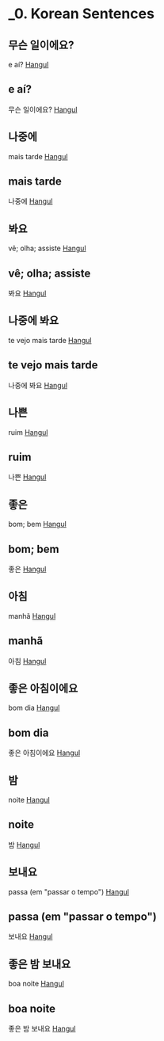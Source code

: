# _0. Korean Sentences

## 무슨 일이에요?
e aí?
[Hangul]()

## e aí?
무슨 일이에요?
[Hangul]()

## 나중에
mais tarde
[Hangul]()

## mais tarde
나중에
[Hangul]()

## 봐요
vê; olha; assiste
[Hangul]()

## vê; olha; assiste
봐요
[Hangul]()

## 나중에 봐요
te vejo mais tarde
[Hangul]()

## te vejo mais tarde
나중에 봐요
[Hangul]()

## 나쁜
ruim
[Hangul]()

## ruim
나쁜
[Hangul]()

## 좋은
bom; bem
[Hangul]()

## bom; bem
좋은
[Hangul]()

## 아침
manhã
[Hangul]()

## manhã
아침
[Hangul]()

## 좋은 아침이에요
bom dia
[Hangul]()

## bom dia
좋은 아침이에요
[Hangul]()

## 밤
noite
[Hangul]()

## noite
밤
[Hangul]()

## 보내요
passa (em "passar o tempo")
[Hangul]()

## passa (em "passar o tempo")
보내요
[Hangul]()

## 좋은 밤 보내요
boa noite
[Hangul]()

## boa noite
좋은 밤 보내요
[Hangul]()

